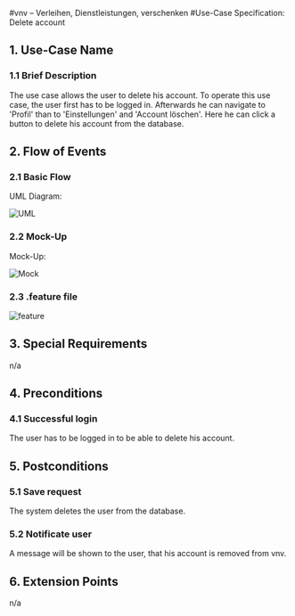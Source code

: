 #vnv – Verleihen, Dienstleistungen, verschenken
#Use-Case Specification: Delete account


## 1. Use-Case Name 
### 1.1 Brief Description
The use case allows the user to delete his account. To operate this use case, the user first has to be logged in. 
Afterwards he can navigate to 'Profil' than to 'Einstellungen' and 'Account löschen'. Here he can click a button to delete his account from the database.

## 2. Flow of Events
### 2.1 Basic Flow 
UML Diagram: 

![UML][]

### 2.2 Mock-Up
Mock-Up:

![Mock][]

### 2.3 .feature file

![feature][]


## 3. Special Requirements
n/a

## 4. Preconditions
### 4.1 Successful login 
The user has to be logged in to be able to delete his account.

## 5. Postconditions
### 5.1 Save request
The system deletes the user from the database. 
### 5.2 Notificate user 
A message will be shown to the user, that his account is removed from vnv. 

## 6. Extension Points
n/a

<!-- picture links -->
[UML]: https://raw.githubusercontent.com/WMerk/VnVProject/master/doc/use%20cases/UML%20-%20delete%20account.png "UML Diagram"
[Mock]: https://raw.githubusercontent.com/WMerk/VnVProject/master/doc/mockups/DeleteAccount/Mockup_Account_loeschen.png "Mock-Up"
[feature]: https://raw.githubusercontent.com/WMerk/vnvDoc/master/doc/feature/deleteAccount.PNG "Feature file"